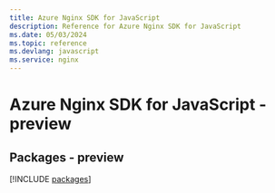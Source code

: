 ```yaml
---
title: Azure Nginx SDK for JavaScript
description: Reference for Azure Nginx SDK for JavaScript
ms.date: 05/03/2024
ms.topic: reference
ms.devlang: javascript
ms.service: nginx
---
```

# Azure Nginx SDK for JavaScript - preview
## Packages - preview
[!INCLUDE [packages](nginx-index.md)]